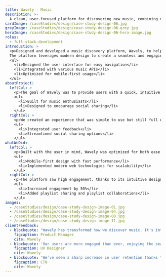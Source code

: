 ```yaml
---
title: Wavely - Music
description: >-
  A clean, user-focused platform for discovering new music, combining modern design with seamless user experience.
cardImage: /caseStudies/design/case-study-design-06.jpg
greyImage: /caseStudies/design/case-study-design-06-grey.jpg
heroImage: /caseStudies/design/case-study-design-06-hero-image.jpg
roles:
  - full-stack-development
introduction: >
  <p>Designed and developed a music discovery platform, Wavely, to help users discover and share new music.
  The platform leverages modern design to create a seamless and engaging experience for music lovers.</p>
  <ul>
    <li>Designed the user interface for easy navigation</li>
    <li>Integrated with various music APIs</li>
    <li>Optimized for mobile-first usage</li>
  </ul>
aboutProject:
  leftCol: >
    <p>The goal of Wavely was to provide users with a quick, intuitive way to discover new music, share playlists, and connect with others.</p>
    <ul>
      <li>Built for music enthusiasts</li>
      <li>Designed to encourage social sharing</li>
    </ul>
  rightCol: >
    <p>We created an experience that was simple to use but still full of features, including personalized playlists and recommendations.</p>
    <ul>
      <li>Integrated user feedback</li>
      <li>Streamlined social sharing options</li>
    </ul>
whatWeDid:
  leftCol: >
    <p>Built with the user in mind, Wavely was optimized for both ease of use and performance.</p>
    <ul>
      <li>Mobile-first design with fast performance</li>
      <li>Implemented modern web technologies for scalability</li>
    </ul>
  rightCol: >
    <p>The platform saw high engagement, thanks to its intuitive design and social sharing features.</p>
    <ul>
      <li>Increased engagement by 50%</li>
      <li>Added playlist sharing and playlist collaborations</li>
    </ul>
images:
  - /caseStudies/design/case-study-design-image-01.jpg
  - /caseStudies/design/case-study-design-image-04.jpg
  - /caseStudies/design/case-study-design-image-08.jpg
  - /caseStudies/design/case-study-design-image-11.jpg
clientFeedback:
  - blockquote: "Wavely has transformed how we discover music. It's intuitive, user-friendly, and visually appealing, making music discovery a joy."
    figcaption: Product Manager
    cite: Wavely
  - blockquote: 'Our users are more engaged than ever, enjoying the seamless experience and actively sharing playlists with their friends daily.'
    figcaption: UX Designer
    cite: Wavely
  - blockquote: 'We’ve seen a sharp increase in user retention thanks to the clean design, engaging features, and smooth navigation.'
    figcaption: CTO
    cite: Wavely
---
```


